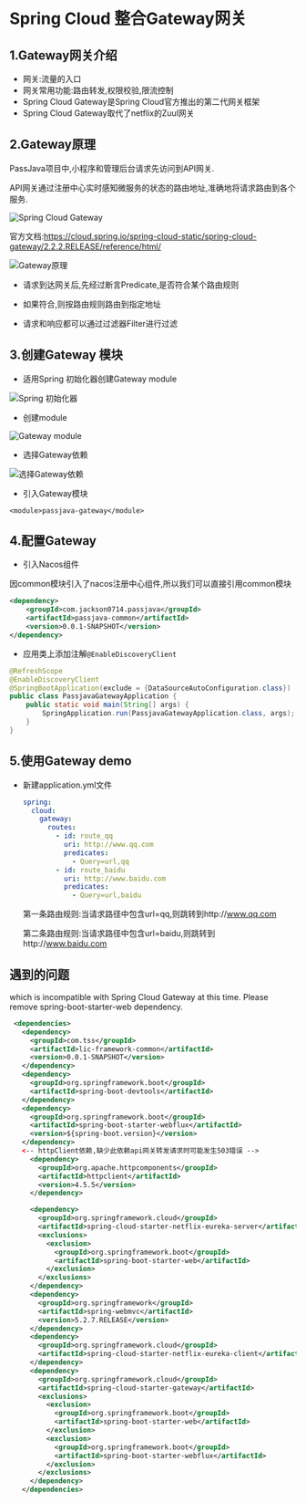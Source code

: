 # Spring Cloud 整合Gateway网关

## 1.Gateway网关介绍

- 网关:流量的入口
- 网关常用功能:路由转发,权限校验,限流控制
- Spring Cloud Gateway是Spring Cloud官方推出的第二代网关框架
- Spring Cloud Gateway取代了netflix的Zuul网关

## 2.Gateway原理

PassJava项目中,小程序和管理后台请求先访问到API网关.

API网关通过注册中心实时感知微服务的状态的路由地址,准确地将请求路由到各个服务.

![Spring Cloud Gateway](http://cdn.jayh.club/blog/20200423/WhIlX8s2ielj.png?imageslim)

官方文档:https://cloud.spring.io/spring-cloud-static/spring-cloud-gateway/2.2.2.RELEASE/reference/html/

![Gateway原理](http://cdn.jayh.club/blog/20200423/vFG3pl5kg6Mh.png?imageslim)

- 请求到达网关后,先经过断言Predicate,是否符合某个路由规则
- 如果符合,则按路由规则路由到指定地址

- 请求和响应都可以通过过滤器Filter进行过滤

## 3.创建Gateway 模块

- 适用Spring 初始化器创建Gateway module

![Spring 初始化器](http://cdn.jayh.club/blog/20200423/8otVyqWM34sp.png?imageslim)

- 创建module

![Gateway module](http://cdn.jayh.club/blog/20200423/1gpsU7eg2ADO.png?imageslim)

- 选择Gateway依赖

![选择Gateway依赖](http://cdn.jayh.club/blog/20200423/ei7LC9ILPwc4.png?imageslim)

- 引入Gateway模块

```
<module>passjava-gateway</module>
```

## 4.配置Gateway

- 引入Nacos组件

因common模块引入了nacos注册中心组件,所以我们可以直接引用common模块

``` xml
<dependency>
	<groupId>com.jackson0714.passjava</groupId>
	<artifactId>passjava-common</artifactId>
	<version>0.0.1-SNAPSHOT</version>
</dependency>
```

- 应用类上添加注解`@EnableDiscoveryClient`

``` java
@RefreshScope
@EnableDiscoveryClient
@SpringBootApplication(exclude = {DataSourceAutoConfiguration.class})
public class PassjavaGatewayApplication {
	public static void main(String[] args) {
		SpringApplication.run(PassjavaGatewayApplication.class, args);
	}
}
```

## 5.使用Gateway demo

- 新建application.yml文件

  ``` yml
  spring:
    cloud:
      gateway:
        routes:
          - id: route_qq
            uri: http://www.qq.com
            predicates:
              - Query=url,qq
          - id: route_baidu
            uri: http://www.baidu.com
            predicates:
              - Query=url,baidu
  ```

  第一条路由规则:当请求路径中包含url=qq,则跳转到http://www.qq.com

  第二条路由规则:当请求路径中包含url=baidu,则跳转到http://www.baidu.com

## 遇到的问题

which is incompatible with Spring Cloud Gateway at this time. Please remove spring-boot-starter-web dependency.



``` xml
 <dependencies>
   <dependency>
     <groupId>com.tss</groupId>
     <artifactId>lic-framework-common</artifactId>
     <version>0.0.1-SNAPSHOT</version>
   </dependency>
   <dependency>
     <groupId>org.springframework.boot</groupId>
     <artifactId>spring-boot-devtools</artifactId>
   </dependency>
   <dependency>
     <groupId>org.springframework.boot</groupId>
     <artifactId>spring-boot-starter-webflux</artifactId>
     <version>${spring-boot.version}</version>
   </dependency>
   <-- httpClient依赖,缺少此依赖api网关转发请求时可能发生503错误 -->
     <dependency>
       <groupId>org.apache.httpcomponents</groupId>
       <artifactId>httpclient</artifactId>
       <version>4.5.5</version>
     </dependency>

     <dependency>
       <groupId>org.springframework.cloud</groupId>
       <artifactId>spring-cloud-starter-netflix-eureka-server</artifactId>
       <exclusions>
         <exclusion>
           <groupId>org.springframework.boot</groupId>
           <artifactId>spring-boot-starter-web</artifactId>
         </exclusion>
       </exclusions>
     </dependency>
     <dependency>
       <groupId>org.springframework</groupId>
       <artifactId>spring-webmvc</artifactId>
       <version>5.2.7.RELEASE</version>
     </dependency>
     <dependency>
       <groupId>org.springframework.cloud</groupId>
       <artifactId>spring-cloud-starter-netflix-eureka-client</artifactId>
     </dependency>
     <dependency>
       <groupId>org.springframework.cloud</groupId>
       <artifactId>spring-cloud-starter-gateway</artifactId>
       <exclusions>
         <exclusion>
           <groupId>org.springframework.boot</groupId>
           <artifactId>spring-boot-starter-web</artifactId>
         </exclusion>
         <exclusion>
           <groupId>org.springframework.boot</groupId>
           <artifactId>spring-boot-starter-webflux</artifactId>
         </exclusion>
       </exclusions>
     </dependency>
   </dependencies>
```


